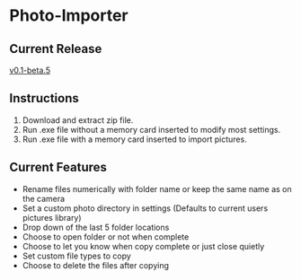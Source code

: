 # Photo-Importer

## Current Release
[v0.1-beta.5](https://github.com/themightymanuel/Photo-Importer/releases/tag/v0.1-beta.5)

## Instructions
1. Download and extract zip file.
2. Run .exe file without a memory card inserted to modify most settings.
3. Run .exe file with a memory card inserted to import pictures.

## Current Features
* Rename files numerically with folder name or keep the same name as on the camera
* Set a custom photo directory in settings (Defaults to current users pictures library)
* Drop down of the last 5 folder locations
* Choose to open folder or not when complete
* Choose to let you know when copy complete or just close quietly
* Set custom file types to copy
* Choose to delete the files after copying

